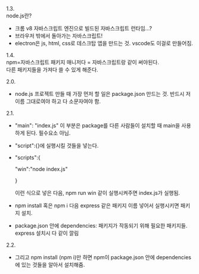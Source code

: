 1.3.  
node.js란?  
- 크롬 v8 자바스크립트 엔진으로 빌드된 자바스크립트 런타임...?  
- 브라우저 밖에서 돌아가는 자바스크립트!  
- electron은 js, html, css로 데스크탑 앱을 만드는 것. vscode도 이걸로 만들어짐.  

1.4.  
npm=자바스크립트 패키지 매니저다 = 자바스크립트랑 같이 써야된다.  
다른 패키지들을 가져다 쓸 수 있게 해준다.  

2.0.  
- node.js 프로젝트 만들 때 가장 먼저 할 일은 package.json 만드는 것. 반드시 저 이름 그대로여야 하고 다 소문자여야 함.  

2.1.  
- "main": "index.js" 이 부분은 package를 다른 사람들이 설치할 때 main을 사용하게 된다. 필수요소 아님.  

- "script":{}에 실행시킬 것들을 넣는다. 

- "scripts":{

    "win":"node index.js"

  }

  이런 식으로 넣은 다음, npm run win 같이 실행시켜주면 index.js가 실행됨.

- npm install 혹은 npm i 다음 express 같은 패키지 이름 넣어서 실행시키면 패키지 설치.

- package.json 안에 dependencies: 패키지가 작동되기 위해 필요한 패키지들. express 설치시 다 같이 깔림

2.2.

- 그리고 npm install (npm i)만 하면 npm이 package.json 안에 dependencies에 있는 것들을 알아서 설치해줌. 